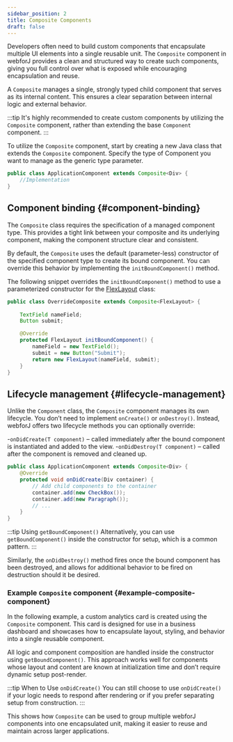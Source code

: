 ```yaml
---
sidebar_position: 2
title: Composite Components
draft: false
---
```


<DocChip chip='since' label='23.06' />
<JavadocLink type="foundation" location="com/webforj/component/Composite" top='true'/>

Developers often need to build custom components that encapsulate multiple UI elements into a single reusable unit. The `Composite` component in webforJ provides a clean and structured way to create such components, giving you full control over what is exposed while encouraging encapsulation and reuse.

A `Composite` manages a single, strongly typed child component that serves as its internal content. This ensures a clear separation between internal logic and external behavior.

:::tip
It's highly recommended to create custom components by utilizing the `Composite` component, rather than extending the base `Component` component.
:::

To utilize the `Composite` component, start by creating a new Java class that extends the `Composite` component. Specify the type of Component you want to manage as the generic type parameter.

```java
public class ApplicationComponent extends Composite<Div> {
	//Implementation
}
```

## Component binding {#component-binding}

The `Composite` class requires the specification of a managed component type. This provides a tight link between your composite and its underlying component, making the component structure clear and consistent.

By default, the `Composite` uses the default (parameter-less) constructor of the specified component type to create its bound component. You can override this behavior by implementing the `initBoundComponent()` method.

The following snippet overrides the `initBoundComponent()` method to use a parameterized constructor for the [FlexLayout](../components/flex-layout.md) class:

```java
public class OverrideComposite extends Composite<FlexLayout> {
	
	TextField nameField;
	Button submit;

	@Override
	protected FlexLayout initBoundComponent() {
		nameField = new TextField();
		submit = new Button("Submit");
		return new FlexLayout(nameField, submit);
	}
}
```

## Lifecycle management {#lifecycle-management}

Unlike the `Component` class, the `Composite` component manages its own lifecycle. You don’t need to implement `onCreate()` or `onDestroy()`. Instead, webforJ offers two lifecycle methods you can optionally override:

-`onDidCreate(T component)` – called immediately after the bound component is instantiated and added to the view.
-`onDidDestroy(T component)` – called after the component is removed and cleaned up.

```java
public class ApplicationComponent extends Composite<Div> {
	@Override
	protected void onDidCreate(Div container) {
		// Add child components to the container
		container.add(new CheckBox());
		container.add(new Paragraph());
		// ...
	}
}
```

:::tip Using `getBoundComponent()`
Alternatively, you can use `getBoundComponent()` inside the constructor for setup, which is a common pattern.
:::

Similarly, the `onDidDestroy()` method fires once the bound component has been destroyed, and allows for additional behavior to be fired on destruction should it be desired.

### Example `Composite` component {#example-composite-component}

In the following example, a custom analytics card is created using the `Composite` component. This card is designed for use in a business dashboard and showcases how to encapsulate layout, styling, and behavior into a single reusable component.

All logic and component composition are handled inside the constructor using `getBoundComponent()`. This approach works well for components whose layout and content are known at initialization time and don’t require dynamic setup post-render.

:::tip When to Use `onDidCreate()`
You can still choose to use `onDidCreate()` if your logic needs to respond after rendering or if you prefer separating setup from construction.
:::
 
<ComponentDemo 
path='/webforj/composite?' 
cssURL='/css/composite.css'
javaE='https://raw.githubusercontent.com/webforj/webforj-documentation/refs/heads/main/src/main/java/com/webforj/samples/views/CompositeView.java'
height='550px'
/>

This shows how `Composite` can be used to group multiple webforJ components into one encapsulated unit, making it easier to reuse and maintain across larger applications.
